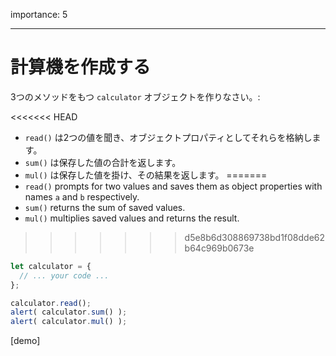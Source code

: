 importance: 5

---

# 計算機を作成する

3つのメソッドをもつ `calculator` オブジェクトを作りなさい。:

<<<<<<< HEAD
- `read()` は2つの値を聞き、オブジェクトプロパティとしてそれらを格納します。
- `sum()` は保存した値の合計を返します。
- `mul()` は保存した値を掛け、その結果を返します。
=======
- `read()` prompts for two values and saves them as object properties with names `a` and `b` respectively.
- `sum()` returns the sum of saved values.
- `mul()` multiplies saved values and returns the result.
>>>>>>> d5e8b6d308869738bd1f08dde62b64c969b0673e

```js
let calculator = {
  // ... your code ...
};

calculator.read();
alert( calculator.sum() );
alert( calculator.mul() );
```

[demo]
